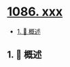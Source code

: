 # [1086. xxx](https://github.com/Tdahuyou/TNotes.leetcode/tree/main/notes/1086.%20xxx)

<!-- region:toc -->

- [1. 📝 概述](#1--概述)

<!-- endregion:toc -->

## 1. 📝 概述

